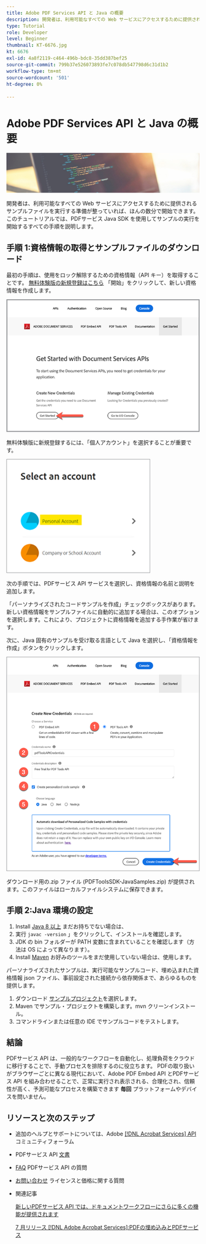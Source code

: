 ```yaml
---
title: Adobe PDF Services API と Java の概要
description: 開発者は、利用可能なすべての Web サービスにアクセスするために提供されるサンプルファイルを実行する準備が整っていれば、ほんの数分で開始できます
type: Tutorial
role: Developer
level: Beginner
thumbnail: KT-6676.jpg
kt: 6676
exl-id: 4a8f2119-c464-496b-bdc8-35dd387bef25
source-git-commit: 799b37e526073893fe7c078db547798d6c31d1b2
workflow-type: tm+mt
source-wordcount: '501'
ht-degree: 0%

---
```


# Adobe PDF Services API と Java の概要

![PDFHero 画像の作成](assets/GettingStartedJava_hero.jpg)

開発者は、利用可能なすべての Web サービスにアクセスするために提供されるサンプルファイルを実行する準備が整っていれば、ほんの数分で開始できます。 このチュートリアルでは、PDFサービス Java SDK を使用してサンプルの実行を開始するすべての手順を説明します。

## 手順 1:資格情報の取得とサンプルファイルのダウンロード

最初の手順は、使用をロック解除するための資格情報（API キー）を取得することです。 [無料体験版の新規登録はこちら](https://www.adobe.io/apis/documentcloud/dcsdk/gettingstarted.html) 「開始」をクリックして、新しい資格情報を作成します。

![手順 1](assets/GettingStartedJava_step1.png)

無料体験版に新規登録するには、「個人アカウント」を選択することが重要です。

![個人用](assets/GettingStartedJava_personal.png)

次の手順では、PDFサービス API サービスを選択し、資格情報の名前と説明を追加します。

「パーソナライズされたコードサンプルを作成」チェックボックスがあります。 新しい資格情報をサンプルファイルに自動的に追加する場合は、このオプションを選択します。これにより、プロジェクトに資格情報を追加する手作業が省けます。

次に、Java 固有のサンプルを受け取る言語として Java を選択し、「資格情報を作成」ボタンをクリックします。

![資格情報](assets/GettingStartedJava_credentials.png)

ダウンロード用の.zip ファイル (PDFToolsSDK-JavaSamples.zip) が提供されます。このファイルはローカルファイルシステムに保存できます。

## 手順 2:Java 環境の設定

1. Install [Java 8 以上](https://www.oracle.com/java/technologies/javase-downloads.html) まだお持ちでない場合は、
1. 実行 `javac -version` 」をクリックして、インストールを確認します。
1. JDK の bin フォルダーが PATH 変数に含まれていることを確認します（方法は OS によって異なります）。
1. Install [Maven](https://maven.apache.org/install.html) お好みのツールをまだ使用していない場合は、使用します。

パーソナライズされたサンプルは、実行可能なサンプルコード、埋め込まれた資格情報 json ファイル、事前設定された接続から依存関係まで、あらゆるものを提供します。

1. ダウンロード [サンプルプロジェクト](https://github.com/adobe/pdftools-java-sdk-samples)を選択します。
1. Maven でサンプル・プロジェクトを構築します。mvn クリーンインストール。
1. コマンドラインまたは任意の IDE でサンプルコードをテストします。

## 結論

PDFサービス API は、一般的なワークフローを自動化し、処理負荷をクラウドに移行することで、手動プロセスを排除するのに役立ちます。 PDFの取り扱いがブラウザーごとに異なる現代において、Adobe PDF Embed API とPDFサービス API を組み合わせることで、正常に実行され表示される、合理化され、信頼性が高く、予測可能なプロセスを構築できます **毎回** プラットフォームやデバイスを問いません。

## リソースと次のステップ

* 追加のヘルプとサポートについては、Adobe [[!DNL Acrobat Services] API](https://community.adobe.com/t5/document-cloud-sdk/bd-p/Document-Cloud-SDK?page=1&amp;sort=latest_replies&amp;filter=all) コミュニティフォーラム

* PDFサービス API [文書](https://www.adobe.com/go/pdftoolsapi_doc)

* [FAQ](https://community.adobe.com/t5/document-cloud-sdk/faq-for-document-services-pdf-tools-api/m-p/10726197) PDFサービス API の質問

* [お問い合わせ](https://www.adobe.com/go/pdftoolsapi_requestform) ライセンスと価格に関する質問

* 関連記事

   [新しいPDFサービス API では、ドキュメントワークフローにさらに多くの機能が提供されます](https://community.adobe.com/t5/document-services-apis/new-pdf-tools-api-brings-more-capabilities-for-document-services/m-p/11294170)

   [7 月リリース [!DNL Adobe Acrobat Services]:PDFの埋め込みとPDFサービス](https://medium.com/adobetech/july-release-of-adobe-document-services-pdf-embed-and-pdf-tools-17211bf7776d)
